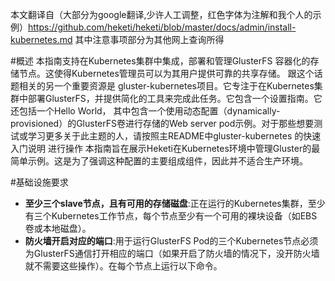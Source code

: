 本文翻译自（大部分为google翻译,少许人工调整，红色字体为注解和我个人的示例）https://github.com/heketi/heketi/blob/master/docs/admin/install-kubernetes.md
其中注意事项部分为其他网上查询所得

#概述
本指南支持在Kubernetes集群中集成，部署和管理GlusterFS 容器化的存储节点。这使得Kubernetes管理员可以为其用户提供可靠的共享存储。
跟这个话题相关的另一个重要资源是 gluster-kubernetes项目。它专注于在Kubernetes集群中部署GlusterFS，并提供简化的工具来完成此任务。它包含一个设置指南。它还包括一个Hello World， 其中包含一个使用动态配置（dynamically-provisioned）的GlusterFS卷进行存储的Web server pod示例。对于那些想要测试或学习更多关于此主题的人，请按照主README中gluster-kubernetes 的快速入门说明 进行操作
本指南旨在展示Heketi在Kubernetes环境中管理Gluster的最简单示例。这是为了强调这种配置的主要组成组件，因此并不适合生产环境。

#基础设施要求
- **至少三个slave节点，且有可用的存储磁盘**:正在运行的Kubernetes集群，至少有三个Kubernetes工作节点，每个节点至少有一个可用的裸块设备（如EBS卷或本地磁盘）。
- **防火墙开启对应的端口**:用于运行GlusterFS Pod的三个Kubernetes节点必须为GlusterFS通信打开相应的端口（如果开启了防火墙的情况下，没开防火墙就不需要这些操作）。在每个节点上运行以下命令。

